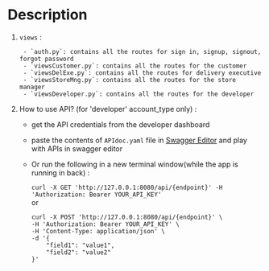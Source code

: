 # Description

1. `views` : 

        - `auth.py`: contains all the routes for sign in, signup, signout, forgot password
        - `viewsCustomer.py`: contains all the routes for the customer
        - `viewsDelExe.py`: contains all the routes for delivery executive
        - `viewsStoreMng.py`: contains all the routes for the store manager
        - `viewsDeveloper.py`: contains all the routes for the developer

2. How to use API? (for 'developer' account_type only) :

   - get the API credentials from the developer dashboard
   - paste the contents of `APIdoc.yaml` file in [Swagger Editor](https://editor.swagger.io/) and play with APIs in swagger editor
   - Or run the following in a new terminal window(while the app is running in back) :

        `curl -X GET 'http://127.0.0.1:8080/api/{endpoint}' -H 'Authorization: Bearer YOUR_API_KEY'` <br>
         or <br>
        ```
        curl -X POST 'http://127.0.0.1:8080/api/{endpoint}' \
        -H 'Authorization: Bearer YOUR_API_KEY' \
        -H 'Content-Type: application/json' \
        -d '{
            "field1": "value1",
            "field2": "value2"
        }'
        ```